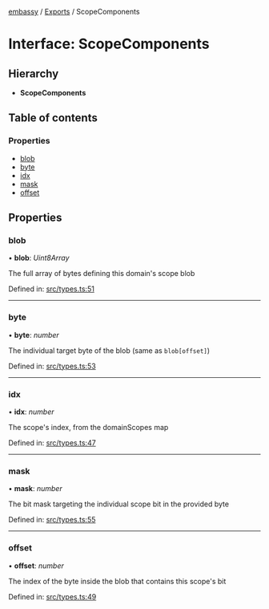 [embassy](../README.md) / [Exports](../modules.md) / ScopeComponents

# Interface: ScopeComponents

## Hierarchy

* **ScopeComponents**

## Table of contents

### Properties

- [blob](scopecomponents.md#blob)
- [byte](scopecomponents.md#byte)
- [idx](scopecomponents.md#idx)
- [mask](scopecomponents.md#mask)
- [offset](scopecomponents.md#offset)

## Properties

### blob

• **blob**: *Uint8Array*

The full array of bytes defining this domain's scope blob

Defined in: [src/types.ts:51](https://github.com/TomFrost/Embassy/blob/af56526/src/types.ts#L51)

___

### byte

• **byte**: *number*

The individual target byte of the blob (same as `blob[offset]`)

Defined in: [src/types.ts:53](https://github.com/TomFrost/Embassy/blob/af56526/src/types.ts#L53)

___

### idx

• **idx**: *number*

The scope's index, from the domainScopes map

Defined in: [src/types.ts:47](https://github.com/TomFrost/Embassy/blob/af56526/src/types.ts#L47)

___

### mask

• **mask**: *number*

The bit mask targeting the individual scope bit in the provided byte

Defined in: [src/types.ts:55](https://github.com/TomFrost/Embassy/blob/af56526/src/types.ts#L55)

___

### offset

• **offset**: *number*

The index of the byte inside the blob that contains this scope's bit

Defined in: [src/types.ts:49](https://github.com/TomFrost/Embassy/blob/af56526/src/types.ts#L49)
